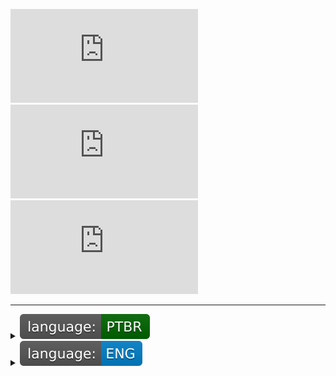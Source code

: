![forks][forks] ![stars][stars] ![watchers][watchers]

<!-- https://img.shields.io/badge/<SUBJECT>-<STATUS>-<COLOR>.svg -->
---
<details>
<summary><a style="pointer-events: none;"><img src="/imgs/language_-PTBR-darkgreen.svg"></a></summary>

## AR.py
_Projeto de **Realidade Aumentada**._
<details>
<summary>Tópicos</summary>

1. [Requisitos](#requisitos)

1. [Como Instalar](#como-instalar)

1. [Como Executar](#como-executar)

1. [Como Usar](#como-usar)
</details>

---
##### Requisitos

- [Python](https://www.python.org/downloads/)

- Webcam

---
##### Como Instalar

Após feita a instalação do **Python**, basta executar o arquivo `setup.py`.
_Uma prompt deve aparecer e instalar todas as dependências._

---
##### Como Executar

Simplesmente execute o arquivo `main.py` e divirta-se!

---
##### Como Usar

Para usar coloque seu dedo médio na frente do polegar, e faça movimentos de abre e fecha para aumentar e diminuir o volume.
<br>
![exemplo](/imgs/hand.jpeg)

---
</details>

<details>
<summary><a style="pointer-events: none;"><img src="/imgs/language_-ENG-blue.svg"></a></summary>

## AR.py
_**Augmented Reality** Project._
<details>
<summary>Topics</summary>

1. [Requirements](#requirements)

1. [How to Install](#how-to-install)

1. [How to Run](#how-to-run)

1. [How to Use](#how-to-use)
</details>

---
##### Requirements

- [Python](https://www.python.org/downloads/)

- Webcam

---
##### How to Install

After installing **Python**, just run the `setup.py` file.
_A prompt should appear and install all dependencies._

---
##### How to Run

Simply run the file `main.py` and have fun!

---
##### How to Use

To use, place your middle finger in front of your thumb, and make opening and closing movements to increase and decrease the volume.
<br>
![example](/imgs/hand.jpeg)
</details>

[forks]: https://img.shields.io/github/forks/dudushy/AR.py
[stars]: https://img.shields.io/github/stars/dudushy/AR.py
[watchers]: https://img.shields.io/github/watchers/dudushy/AR.py
[issues]: https://badgen.net/github/issues/dudushy/AR.py
[pull_requests]: https://badgen.net/github/prs/dudushy/AR.py
[branches]: https://badgen.net/github/branches/dudushy/AR.py
